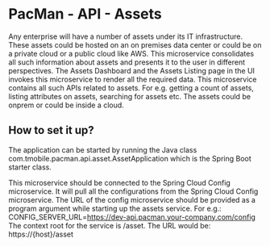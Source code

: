 # PacMan - API - Assets
Any enterprise will have a number of assets under its IT infrastructure. These assets could be hosted on an on premises data center or could be on a private cloud or a public cloud like AWS. This microservice consolidates all such information about assets and presents it to the user in different perspectives. The Assets Dashboard and the Assets Listing page in the UI invokes this microservice to render all the required data. This microservice contains all such APIs related to assets. For e.g. getting a count of assets, listing attributes on assets, searching for assets etc. The assets could be onprem or could be inside a cloud.

## How to set it up?
The application can be started by running the Java class com.tmobile.pacman.api.asset.AssetApplication which is the Spring Boot starter class. 

This microservice should be connected to the Spring Cloud Config microservice. It will pull all the configurations from the Spring Cloud Config microservice.
The URL of the config microservice should be provided as a program argument while starting up the assets service. 
For e.g.:
CONFIG_SERVER_URL=https://dev-api.pacman.your-company.com/config
The context root for the service is /asset. The URL would be:
https://{host}/asset
